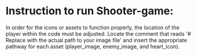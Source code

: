 # Instruction to run Shooter-game:



In order for the icons or assets to function properly, the location of the player within the code must be adjusted. Locate the comment that reads '# Replace with the actual path to your image file' and insert the appropriate pathway for each asset (player_image, enemy_image, and heart_icon).
